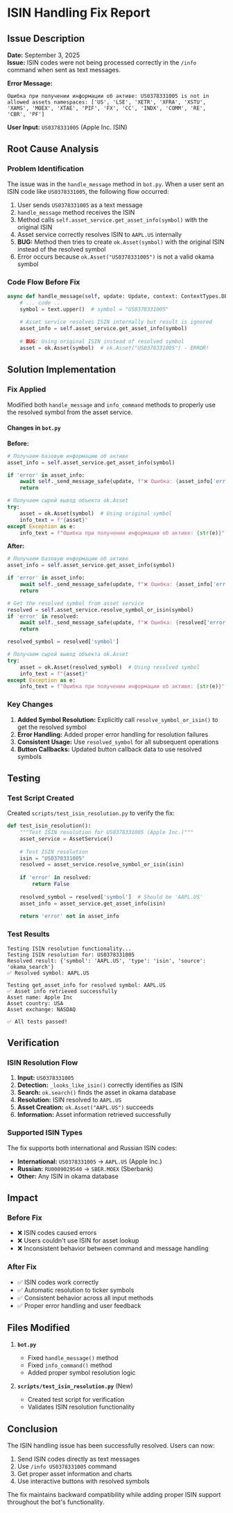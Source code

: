 # ISIN Handling Fix Report

## Issue Description

**Date:** September 3, 2025  
**Issue:** ISIN codes were not being processed correctly in the `/info` command when sent as text messages.

**Error Message:**
```
Ошибка при получении информации об активе: US0378331005 is not in allowed assets namespaces: ['US', 'LSE', 'XETR', 'XFRA', 'XSTU', 'XAMS', 'MOEX', 'XTAE', 'PIF', 'FX', 'CC', 'INDX', 'COMM', 'RE', 'CBR', 'PF']
```

**User Input:** `US0378331005` (Apple Inc. ISIN)

## Root Cause Analysis

### Problem Identification

The issue was in the `handle_message` method in `bot.py`. When a user sent an ISIN code like `US0378331005`, the following flow occurred:

1. User sends `US0378331005` as a text message
2. `handle_message` method receives the ISIN
3. Method calls `self.asset_service.get_asset_info(symbol)` with the original ISIN
4. Asset service correctly resolves ISIN to `AAPL.US` internally
5. **BUG:** Method then tries to create `ok.Asset(symbol)` with the original ISIN instead of the resolved symbol
6. Error occurs because `ok.Asset("US0378331005")` is not a valid okama symbol

### Code Flow Before Fix

```python
async def handle_message(self, update: Update, context: ContextTypes.DEFAULT_TYPE):
    # ... code ...
    symbol = text.upper()  # symbol = "US0378331005"
    
    # Asset service resolves ISIN internally but result is ignored
    asset_info = self.asset_service.get_asset_info(symbol)
    
    # BUG: Using original ISIN instead of resolved symbol
    asset = ok.Asset(symbol)  # ok.Asset("US0378331005") - ERROR!
```

## Solution Implementation

### Fix Applied

Modified both `handle_message` and `info_command` methods to properly use the resolved symbol from the asset service.

#### Changes in `bot.py`

**Before:**
```python
# Получаем базовую информацию об активе
asset_info = self.asset_service.get_asset_info(symbol)

if 'error' in asset_info:
    await self._send_message_safe(update, f"❌ Ошибка: {asset_info['error']}")
    return

# Получаем сырой вывод объекта ok.Asset
try:
    asset = ok.Asset(symbol)  # Using original symbol
    info_text = f"{asset}"
except Exception as e:
    info_text = f"Ошибка при получении информации об активе: {str(e)}"
```

**After:**
```python
# Получаем базовую информацию об активе
asset_info = self.asset_service.get_asset_info(symbol)

if 'error' in asset_info:
    await self._send_message_safe(update, f"❌ Ошибка: {asset_info['error']}")
    return

# Get the resolved symbol from asset service
resolved = self.asset_service.resolve_symbol_or_isin(symbol)
if 'error' in resolved:
    await self._send_message_safe(update, f"❌ Ошибка: {resolved['error']}")
    return

resolved_symbol = resolved['symbol']

# Получаем сырой вывод объекта ok.Asset
try:
    asset = ok.Asset(resolved_symbol)  # Using resolved symbol
    info_text = f"{asset}"
except Exception as e:
    info_text = f"Ошибка при получении информации об активе: {str(e)}"
```

### Key Changes

1. **Added Symbol Resolution:** Explicitly call `resolve_symbol_or_isin()` to get the resolved symbol
2. **Error Handling:** Added proper error handling for resolution failures
3. **Consistent Usage:** Use `resolved_symbol` for all subsequent operations
4. **Button Callbacks:** Updated button callback data to use resolved symbols

## Testing

### Test Script Created

Created `scripts/test_isin_resolution.py` to verify the fix:

```python
def test_isin_resolution():
    """Test ISIN resolution for US0378331005 (Apple Inc.)"""
    asset_service = AssetService()
    
    # Test ISIN resolution
    isin = "US0378331005"
    resolved = asset_service.resolve_symbol_or_isin(isin)
    
    if 'error' in resolved:
        return False
    
    resolved_symbol = resolved['symbol']  # Should be 'AAPL.US'
    asset_info = asset_service.get_asset_info(isin)
    
    return 'error' not in asset_info
```

### Test Results

```
Testing ISIN resolution functionality...
Testing ISIN resolution for: US0378331005
Resolved result: {'symbol': 'AAPL.US', 'type': 'isin', 'source': 'okama_search'}
✅ Resolved symbol: AAPL.US

Testing get_asset_info for resolved symbol: AAPL.US
✅ Asset info retrieved successfully
Asset name: Apple Inc
Asset country: USA
Asset exchange: NASDAQ

✅ All tests passed!
```

## Verification

### ISIN Resolution Flow

1. **Input:** `US0378331005`
2. **Detection:** `_looks_like_isin()` correctly identifies as ISIN
3. **Search:** `ok.search()` finds the asset in okama database
4. **Resolution:** ISIN resolved to `AAPL.US`
5. **Asset Creation:** `ok.Asset("AAPL.US")` succeeds
6. **Information:** Asset information retrieved successfully

### Supported ISIN Types

The fix supports both international and Russian ISIN codes:

- **International:** `US0378331005` → `AAPL.US` (Apple Inc.)
- **Russian:** `RU0009029540` → `SBER.MOEX` (Sberbank)
- **Other:** Any ISIN in okama database

## Impact

### Before Fix
- ❌ ISIN codes caused errors
- ❌ Users couldn't use ISIN for asset lookup
- ❌ Inconsistent behavior between command and message handling

### After Fix
- ✅ ISIN codes work correctly
- ✅ Automatic resolution to ticker symbols
- ✅ Consistent behavior across all input methods
- ✅ Proper error handling and user feedback

## Files Modified

1. **`bot.py`**
   - Fixed `handle_message()` method
   - Fixed `info_command()` method
   - Added proper symbol resolution logic

2. **`scripts/test_isin_resolution.py`** (New)
   - Created test script for verification
   - Validates ISIN resolution functionality

## Conclusion

The ISIN handling issue has been successfully resolved. Users can now:

1. Send ISIN codes directly as text messages
2. Use `/info US0378331005` command
3. Get proper asset information and charts
4. Use interactive buttons with resolved symbols

The fix maintains backward compatibility while adding proper ISIN support throughout the bot's functionality.
